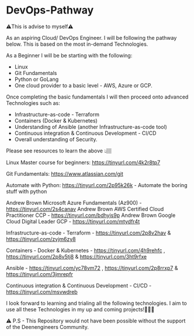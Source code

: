 # DevOps-Pathway

⚠️This is advise to myself⚠️

As an aspiring Cloud/ DevOps Engineer. I will be following the pathway below. This is based on the most in-demand Technologies. 

As a Beginner I will be be starting with the following:

 - Linux 
 - Git Fundamentals
 - Python or GoLang
 - One cloud provider to a basic level - AWS, Azure or GCP.

Once completing the basic fundamentals I will then proceed onto advanced Technologies such as:

 - Infrastructure-as-code - Terraform 
 - Containers (Docker & Kubernetes)
 - Understanding of Ansible (another Infrastructure-as-code tool)
 - Continuous integration & Continuous Development - CI/CD
 - Overall understanding of Security.

Please see resources to learn the above 👆🏽

Linux Master course for beginners: https://tinyurl.com/4k2r8tp7

Git Fundamentals: https://www.atlassian.com/git

Automate with Python: https://tinyurl.com/2p95k26k - Automate the boring stuff with python

Andrew Brown Microsoft Azure Fundamentals (Az900) - https://tinyurl.com/2s4canav
Andrew Brown AWS Certified Cloud Practitioner  CCP - https://tinyurl.com/bdhyjs9p
Andrew Brown Google Cloud Digital Leader GCP - https://tinyurl.com/mtydfr4t

Infrastructure-as-code - Terraform - https://tinyurl.com/2p8v2hav & https://tinyurl.com/zvjm6zy8

Containers - Docker & Kubernetes - https://tinyurl.com/4h9rehfc , https://tinyurl.com/2p8v5tj8 & https://tinyurl.com/3ht9rfxe

Ansible - https://tinyurl.com/yc78vm72 , https://tinyurl.com/2p8rrxp7 & https://tinyurl.com/3jmrepfr

Continuous integration & Continuous Development - CI/CD - https://tinyurl.com/msvwdreb

I look forward to learning and trialing all the following technologies. I aim to use all these Technologies in my up and coming projects!👨🏽‍💻

⚠️ P.S - This Repository would not have been possible without the support of the Deenengineers Community.



